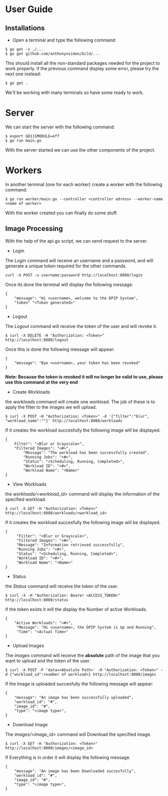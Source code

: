 User Guide
==========

## Installations
 
- Open a terminal and type the following command:
 
```
$ go get -v ./...
$ go get github.com/anthonynsimon/bild/...
```
This should install all the non-standard packages needed for the project to work properly.
if the previous command display some error, please try the next one instead:
```
$ go get .
```
We'll be working with many terminals so have some ready to work.
# Server
We can start the server with the following command:
```
$ export GO111MODULE=off
$ go run main.go
```
With the server started we can use the other components of the project.

# Workers
In another terminal (one for each worker) create a worker with the following command:
```
$ go run worker/main.go --controller <controller adress> --worker-name <name of worker>
```
With the worker created you can finally do some stuff.

## Image Processing
With the help of the api.go script, we can send request to the server.
- Login

The *Login* command will receive an username and a password, and will generate a unique token required for the other commands.

```
curl -X POST -u username:password http://localhost:8080/login
```

Once its done the terminal will display the following message:

```
{
	"message": "Hi <username>, welcome to the DPIP System",
	"token" "<Token generated>"
}
```
- Logout

The *Logout* command will receive the token of the user and will revoke it.

```
$ curl -X DELETE -H "Authorization: <Token>" http://localhost:8080/logout
```

Once this is done the following message will appear:

```
{
	"message": "Bye <username>, your token has been revoked"
}
```

**Note: Because the token is revoked it will no longer be valid to use, please use this command at the very end**

- Create Workloads

the *workloads* command will create one workload. The job of these is to apply the filter to the images we will upload.

```
$ curl -X POST -H "Authorization: <Token>" -d '{"filter":"blur", "workload_name":""}' http://localhost:8080/workloads
```
If it creates the workload succesfully the following image will be displayed.
```
{
	Filter": "<Blur or Grayscale>",
	"Filtered Images": "<#>",
        "Message": "The workload has been successfully created",
        "Running Jobs": "<#>",
        "Status": "<Scheduling, Running, Completed>",
        "Workload ID": "<#>",
        "Workload Name": "<Name>"
}
```
- View Workloads

the *workloads/<workload_id>* command will display the information of the specified workload. 
```
$ curl -X GET -H "Authorization: <Token>" http://localhost:8080/workloads/<workload_id>
```
If it creates the workload succesfully the following image will be displayed.
```
{
     "Filter": "<Blur or Grayscale>",
     "Filtered Images": "<#>",
     "Message": "Information retrieved successfully",
     "Running Jobs": "<#>",
     "Status": "<Scheduling, Running, Completed>",
     "Workload ID": "<#>",
     "Workload Name": "<Name>"
}
```
- Status

the *Status* command will receive the token of the user.

```
$ curl -X -H "Authorization: Bearer <ACCESS_TOKEN>" http://localhost:8080/status
```

If the token exists it will the display the Number of active Workloads.

```
{
	"Active Workloads": "<#>",
     "Message": "Hi <username>, the DPIP System is Up and Running",
     "Time": "<Actual Time>"
}
```

- Upload Images

The *images* command will receive the **absolute** path of the image that you want to upload and the token of the user.

```
$ curl -X POST -F 'data=<Absolute Path>' -H "Authorization: <Token>" -d {"workload_id":<number of workload>} http://localhost:8080/images
```

If the Image is uploaded succesfully the following message will appear:

```
{
	"message": "An image has been successfully uploaded",
	"workload_id": "#",
	"image_id": "#",
	"type": "<image type>", 
}
```

- Download Image

The *images/<image_id>* command will Download the specified image.

```
$ curl -X GET -H "Authorization: <Token>" http://localhost:8080/images/<image_id>
```

If Everything is in order it will display the following message.

```
{
	"message": "An image has been Downloaded succesfully",
	"workload_id": "#",
	"image_id": "#",
	"type": "<image type>", 
}
```
